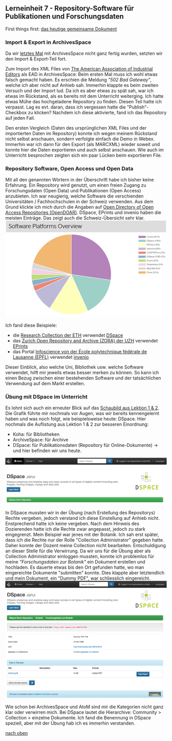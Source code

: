 ## Lerneinheit 7 - Repository-Software für Publikationen und Forschungsdaten

First things first: [das heutige gemeinsame Dokument](https://pad.gwdg.de/zOkWiaueTpesd8BPi1JM9w#)

### Import & Export in ArchivesSpace
Da wir [letztes Mal](https://sabs135.github.io/Lerntagebuch-BAIN/content/lektion6.html) mit ArchivesSpace nicht ganz fertig wurden, setzten wir den Import & Export-Teil  fort. 

Zum Import des XML Files von [The American Association of Industrial Editors](https://eadiva.com/2/sample-ead2002-files/) als EAD in ArchivesSpace:
Beim ersten Mal muss ich wohl etwas falsch gemacht haben. Es erschien die Meldung _"502 Bad Gateway"_, welche ich aber nicht auf Anhieb sah. Immerhin klappte es beim zweiten Versuch und der Import lud. Da ich es aber etwas zu spät sah, war ich etwas im Rückstand, als es bereits mit dem Unterricht weiterging. Ich hatte etwas Mühe das hochgeladene Repository zu finden. Diesen Teil hatte ich verpasst. Lag es evt. daran, dass ich vergessen hatte die "Publish"-Checkbox zu klicken? Nachdem ich diese aktivierte, fand ich das Repository auf jeden Fall.

Den ersten Vergleich (Daten des ursprünglichen XML Files und der importierten Daten im Repository) konnte ich wegen meinem Rückstand nicht selbst anschauen, sondern verfolgte einfach die Demo in Webex. Immerhin war ich dann für den Export (als MARCXML) wieder soweit und konnte hier die Daten exportieren und auch selbst anschauen. Wie auch im Unterricht besprochen zeigten sich ein paar Lücken beim exportieren File.

### Repository Software, Open Access und Open Data
Mit all den genannten Wörtern in der Überschrift habe ich bisher keine Erfahrung. Ein Repository wird genutzt, um einen freien Zugang zu Forschungsdaten (Open Data) und Publikationen (Open Access) anzubieten.
Ich war neugierig, welche Software die verschienden Universitäten / Fachhochschulen in der Schweiz verwenden. Aus dem Grund klickte ich mich durch die Angaben auf [Open Directory of Open Access Repositories (OpenDOAR)](https://v2.sherpa.ac.uk/view/repository_by_country/Switzerland.software_name.html). DSpace, EPrints und invenio haben die meisten Einträge. Das zeigt auch die Schweiz-Übersicht sehr klar. 
![ArchivesSpace](https://github.com/Sabs135/Lerntagebuch-BAIN/blob/main/img/software_plattforms_switzerland.png?raw=true)

Ich fand diese Beispiele:
* die [Research Collection der ETH](https://www.research-collection.ethz.ch/) verwendet [DSpace](https://v2.sherpa.ac.uk/id/repository/150?template=opendoar)
* das [Zurich Open Repository and Archive (ZORA) der UZH](https://www.zora.uzh.ch/) verwendet [EPrints](https://v2.sherpa.ac.uk/id/repository/885?template=opendoar) 
* das Portal [Infoscience von der École polytechnique fédérale de Lausanne (EPFL)](https://infoscience.epfl.ch/) verwendet [invenio](https://v2.sherpa.ac.uk/id/repository/185?template=opendoar)

Dieser Einblick, also welche Uni, Bibliothek usw. welche Software verwendet, hilft mir jeweils etwas besser merken zu können. So kann ich einen Bezug zwischen einer bestehenden Software und der tatsächlichen Verwendung auf dem Markt erstellen. 

### Übung mit DSpace im Unterricht
Es lohnt sich auch ein erneuter Blick auf das [Schaubild aus Lektion 1 & 2](https://github.com/Sabs135/Lerntagebuch-BAIN/blob/main/content/lektion1-2.md). Die Grafik führte mir nochmals vor Augen, was wir bereits kennengelernt haben und was noch folgt, wie beispielsweise heute: DSpace. Hier nochmals die Auflistung aus Lektion 1 & 2 zur besseren Einordnung:

* Koha: für Bibliotheken
* ArchiveSpace: für Archive
* DSpace: für Publikationsdaten (Repository für Online-Dokumente)  -> und hier befinden wir uns heute. 

![Ansicht DSpace](https://github.com/Sabs135/Lerntagebuch-BAIN/blob/main/img/dspace.png?raw=true)

In DSpace mussten wir in der Übung (nach Erstellung des Repositorys) Rechte vergeben, jedoch verstand ich diese Einstellung auf Anhieb nicht. Enstprechend hatte ich keine vergeben. Nach dem Hinweis des Dozierenden hatte ich die Rechte zwar angepasst, jedoch zu stark eingegrenzt. Mein Beispiel war jenes mit der Botanik. Ich sah erst später, dass ich die Rechte nur der Rolle "Collection Administrator" gegeben hatte. Daher konnte der Dozent meine Collection nicht bearbeiten. Entschuldigung an dieser Stelle für die Verwirrung. Da wir uns für die Übung aber als Collection Administrator einloggen mussten, konnte ich problemlos für meine _"Forschungsdaten zur Botanik"_ ein Dokument erstellen und hochladen. Es dauerte etwas bis den Ort gefunden hatte, wo man eingereichte Dokumente "submitten" konnte. Dies klappte aber letztendlich und mein Dokument, ein  "Dummy PDF", war schliesslich eingereicht. 
![Erstelltes Repository mit PDF](https://github.com/Sabs135/Lerntagebuch-BAIN/blob/main/img/erstelltes_repository.png?raw=true)

Wie schon bei ArchivesSpace und AtoM sind mir die Kategorien nicht ganz klar oder verwirren mich. Bei DSpace lautet die Hierarchive: Community > Collection > einzelne Dokumente. Ich fand die Benennung in DSpace speziell, aber mit der Übung hab ich es immerhin verstanden. 

[nach oben](#lerneinheit-7---repository-software-für-publikationen-und-forschungsdaten)
